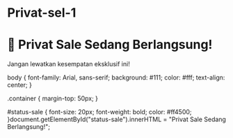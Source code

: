 # Privat-sel-1<!DOCTYPE html>
<html lang="id">
<head>
    <meta charset="UTF-8">
    <meta name="viewport" content="width=device-width, initial-scale=1.0">
    <title>Privat Sale HONI</title>
    <link rel="stylesheet" href="style.css">
</head>
<body>
    <div class="container">
        <h1>🚀 Privat Sale Sedang Berlangsung!</h1>
        <p>Jangan lewatkan kesempatan eksklusif ini!</p>
        <div id="status-sale"></div>
    </div>
    <script src="script.js"></script>
</body>
</html>body {
    font-family: Arial, sans-serif;
    background: #111;
    color: #fff;
    text-align: center;
}

.container {
    margin-top: 50px;
}

#status-sale {
    font-size: 20px;
    font-weight: bold;
    color: #ff4500;
}document.getElementById("status-sale").innerHTML = "Privat Sale Sedang Berlangsung!";
